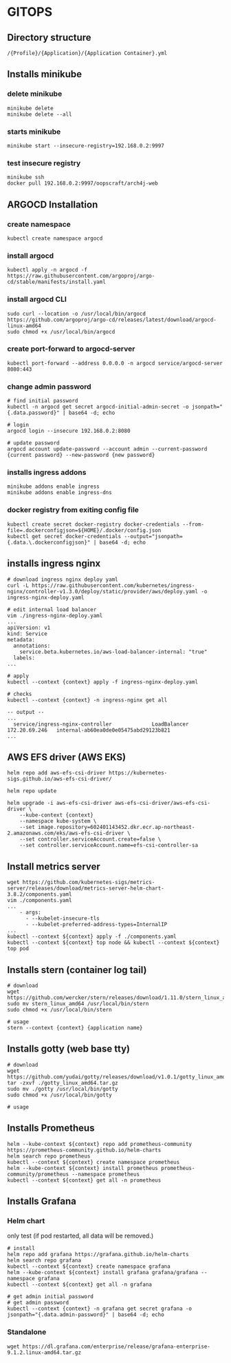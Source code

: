 # GITOPS


## Directory structure
```shell
/{Profile}/{Application}/{Application Container}.yml
```



## Installs minikube

### delete minikube
```shell
minikube delete
minikube delete --all
```

### starts minikube
```shell
minikube start --insecure-registry=192.168.0.2:9997
```

### test insecure registry
```shell
minikube ssh
docker pull 192.168.0.2:9997/oopscraft/arch4j-web
```


## ARGOCD Installation

### create namespace
```shell
kubectl create namespace argocd
```

### install argocd
```shell
kubectl apply -n argocd -f https://raw.githubusercontent.com/argoproj/argo-cd/stable/manifests/install.yaml
```

### install argocd CLI
```shell
sudo curl --location -o /usr/local/bin/argocd https://github.com/argoproj/argo-cd/releases/latest/download/argocd-linux-amd64
sudo chmod +x /usr/local/bin/argocd
```

### create port-forward to argocd-server
```shell
kubectl port-forward --address 0.0.0.0 -n argocd service/argocd-server 8080:443
```

### change admin password
```shell
# find initial password
kubectl -n argocd get secret argocd-initial-admin-secret -o jsonpath="{.data.password}" | base64 -d; echo

# login
argocd login --insecure 192.168.0.2:8080

# update password
argocd account update-password --account admin --current-password {current password} --new-password {new password}
```

### installs ingress addons
```shell
minikube addons enable ingress
minikube addons enable ingress-dns
```



### docker registry from exiting config file
```shell
kubectl create secret docker-registry docker-credentials --from-file=.dockerconfigjson=${HOME}/.docker/config.json
kubectl get secret docker-credentials --output="jsonpath={.data.\.dockerconfigjson}" | base64 -d; echo
```




## installs ingress nginx

```shell
# download ingress nginx deploy yaml
curl -L https://raw.githubusercontent.com/kubernetes/ingress-nginx/controller-v1.3.0/deploy/static/provider/aws/deploy.yaml -o ingress-nginx-deploy.yaml

# edit internal load balancer
vim ./ingress-nginx-deploy.yaml
...
apiVersion: v1
kind: Service
metadata:
  annotations:
    service.beta.kubernetes.io/aws-load-balancer-internal: "true"
  labels:
...

# apply
kubectl --context {context} apply -f ingress-nginx-deploy.yaml

# checks
kubectl --context {context} -n ingress-nginx get all

-- output --
... 
  service/ingress-nginx-controller             LoadBalancer   172.20.69.246   internal-ab60ea0de0e05475abd29123b821
...

```


## AWS EFS driver (AWS EKS)

```shell
helm repo add aws-efs-csi-driver https://kubernetes-sigs.github.io/aws-efs-csi-driver/

helm repo update

helm upgrade -i aws-efs-csi-driver aws-efs-csi-driver/aws-efs-csi-driver \
    --kube-context {context}
    --namespace kube-system \
    --set image.repository=602401143452.dkr.ecr.ap-northeast-2.amazonaws.com/eks/aws-efs-csi-driver \
    --set controller.serviceAccount.create=false \
    --set controller.serviceAccount.name=efs-csi-controller-sa
```

## Install metrics server

```shell
wget https://github.com/kubernetes-sigs/metrics-server/releases/download/metrics-server-helm-chart-3.8.2/components.yaml
vim ./components.yaml
...
    - args:
      - --kubelet-insecure-tls
      - --kubelet-preferred-address-types=InternalIP
...
kubectl --context ${context} apply -f ./components.yaml
kubectl --context ${context} top node && kubectl --context ${context} top pod
```

## Installs stern (container log tail)

```shell
# download
wget https://github.com/wercker/stern/releases/download/1.11.0/stern_linux_amd64
sudo mv stern_linux_amd64 /usr/local/bin/stern
sudo chmod +x /usr/local/bin/stern

# usage
stern --context {context} {application name}
```

## Installs gotty (web base tty)

```shell
# download 
wget https://github.com/yudai/gotty/releases/download/v1.0.1/gotty_linux_amd64.tar.gz
tar -zxvf ./gotty_linux_amd64.tar.gz
sudo mv ./gotty /usr/local/bin/gotty
sudo chmod +x /usr/local/bin/gotty

# usage

```


## Installs Prometheus

```shell
helm --kube-context ${context} repo add prometheus-community https://prometheus-community.github.io/helm-charts
helm search repo prometheus
kubectl --context ${context} create namespace prometheus
helm --kube-context ${context} install prometheus prometheus-community/prometheus --namespace prometheus
kubectl --context ${context} get all -n prometheus
```


## Installs Grafana

### Helm chart

only test (if pod restarted, all data will be removed.)

```shell
# install
helm repo add grafana https://grafana.github.io/helm-charts
helm search repo grafana
kubectl --context ${context} create namespace grafana
helm --kube-context ${context} install grafana grafana/grafana --namespace grafana
kubectl --context ${context} get all -n grafana

# get admin initial password
# get admin password
kubectl --context {context} -n grafana get secret grafana -o jsonpath="{.data.admin-password}" | base64 -d; echo
```

### Standalone

```shell
wget https://dl.grafana.com/enterprise/release/grafana-enterprise-9.1.2.linux-amd64.tar.gz

```


